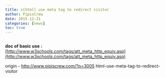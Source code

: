 ```yaml
---
title: o[html] use meta tag to redirect visitor
author: PipisCrew
date: 2015-12-31
categories: [news]
toc: true
---
```


```js

```

**doc of basic use :**
[http://www.w3schools.com/tags/att_meta_http_equiv.asp](http://www.w3schools.com/tags/att_meta_http_equiv.asp)

origin - http://www.pipiscrew.com/?p=3005 html-use-meta-tag-to-redirect-visitor